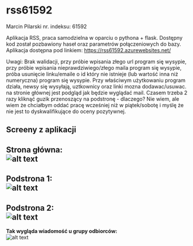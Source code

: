 # rss61592
Marcin Pilarski nr. indeksu: 61592

Aplikacja RSS, praca samodzielna w oparciu o pythona + flask.
Dostępny kod został pozbawiony haseł oraz parametrów połączeniowych do bazy.
Aplikacja dostępna pod linkiem: https://rss61592.azurewebsites.net/


Uwagi: Brak walidacji, przy próbie wpisania złego url program się wysypie, przy próbie wpisania nieprawdziwiego/złego maila program się wysypie, próba usunięcie linku/emaile o id który nie istnieje (lub wartość inna niż numeryczna) program się wysypie. Przy właściwym użytkowaniu program działa, newsy się wysyłają, uztkownicy oraz linki mozna dodawac/usuwac. na stronie głównej jest podgląd jak będzie wyglądać mail. Czasem trzeba 2 razy kliknąć guzik przenoszący na podstronę - dlaczego? Nie wiem, ale wiem że chciałbym oddać pracę wcześniej niż w piątek/sobotę i myślę że nie jest to dyskwalifikujące do oceny pozytywnej.

Screeny z aplikacji  
---  
**Strona główna:**   
![alt text](https://i.imgur.com/J0Lrr4z.png)  
---  
**Podstrona 1:**  
![alt text](https://i.imgur.com/ewzucgZ.png)  
---  
**Podstrona 2:**  
![alt text](https://i.imgur.com/9kZlCDu.png)  
---
**Tak wygląda wiadomość u grupy odbiorców:**  
![alt text](https://i.imgur.com/poQhb0c.jpg)  
